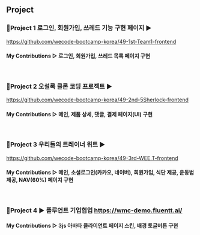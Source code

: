 ## Project

### 🏃Project 1 로그인, 회원가입, 쓰레드 기능 구현 페이지 ▶
https://github.com/wecode-bootcamp-korea/49-1st-Team1-frontend

#### My Contributions ▷ 로그인, 회원가입, 쓰레드 목록 페이지 구현
<br>

### 🏃Project 2 오설록 클론 코딩 프로젝트 ▶
https://github.com/wecode-bootcamp-korea/49-2nd-5Sherlock-frontend

#### My Contributions ▷ 메인, 제품 상세, 댓글, 결제 페이지(UI) 구현
<br>

### 🏃Project 3 우리들의 트레이너 위트 ▶
https://github.com/wecode-bootcamp-korea/49-3rd-WEE.T-frontend

#### My Contributions ▷ 메인, 소셜로그인(카카오, 네이버), 회원가입, 식단 제공, 운동법 제공, NAV(60%) 페이지 구현
<br>

### 🏃Project 4 ▶ 플루언트 기업협업 https://wmc-demo.fluentt.ai/
#### My Contributions ▷ 3js 아바타 클라이언트 페이지 스킨, 배경 토글버튼 구현

